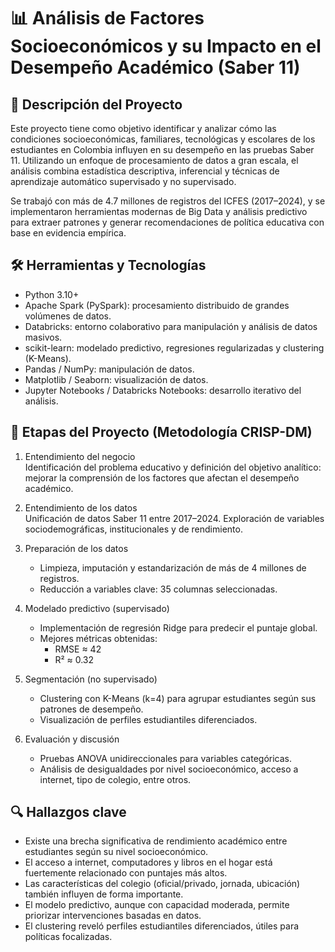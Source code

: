# 📊 Análisis de Factores Socioeconómicos y su Impacto en el Desempeño Académico (Saber 11)

## 🧠 Descripción del Proyecto

Este proyecto tiene como objetivo identificar y analizar cómo las condiciones socioeconómicas, familiares, tecnológicas y escolares de los estudiantes en Colombia influyen en su desempeño en las pruebas Saber 11. Utilizando un enfoque de procesamiento de datos a gran escala, el análisis combina estadística descriptiva, inferencial y técnicas de aprendizaje automático supervisado y no supervisado.

Se trabajó con más de 4.7 millones de registros del ICFES (2017–2024), y se implementaron herramientas modernas de Big Data y análisis predictivo para extraer patrones y generar recomendaciones de política educativa con base en evidencia empírica.

## 🛠 Herramientas y Tecnologías

- Python 3.10+
- Apache Spark (PySpark): procesamiento distribuido de grandes volúmenes de datos.
- Databricks: entorno colaborativo para manipulación y análisis de datos masivos.
- scikit-learn: modelado predictivo, regresiones regularizadas y clustering (K-Means).
- Pandas / NumPy: manipulación de datos.
- Matplotlib / Seaborn: visualización de datos.
- Jupyter Notebooks / Databricks Notebooks: desarrollo iterativo del análisis.

## 📌 Etapas del Proyecto (Metodología CRISP-DM)

1. Entendimiento del negocio  
   Identificación del problema educativo y definición del objetivo analítico: mejorar la comprensión de los factores que afectan el desempeño académico.

2. Entendimiento de los datos  
   Unificación de datos Saber 11 entre 2017–2024. Exploración de variables sociodemográficas, institucionales y de rendimiento.

3. Preparación de los datos  
   - Limpieza, imputación y estandarización de más de 4 millones de registros.  
   - Reducción a variables clave: 35 columnas seleccionadas.

4. Modelado predictivo (supervisado)  
   - Implementación de regresión Ridge para predecir el puntaje global.  
   - Mejores métricas obtenidas:  
     - RMSE ≈ 42  
     - R² ≈ 0.32

5. Segmentación (no supervisado)  
   - Clustering con K-Means (k=4) para agrupar estudiantes según sus patrones de desempeño.  
   - Visualización de perfiles estudiantiles diferenciados.

6. Evaluación y discusión  
   - Pruebas ANOVA unidireccionales para variables categóricas.  
   - Análisis de desigualdades por nivel socioeconómico, acceso a internet, tipo de colegio, entre otros.

## 🔍 Hallazgos clave

- Existe una brecha significativa de rendimiento académico entre estudiantes según su nivel socioeconómico.
- El acceso a internet, computadores y libros en el hogar está fuertemente relacionado con puntajes más altos.
- Las características del colegio (oficial/privado, jornada, ubicación) también influyen de forma importante.
- El modelo predictivo, aunque con capacidad moderada, permite priorizar intervenciones basadas en datos.
- El clustering reveló perfiles estudiantiles diferenciados, útiles para políticas focalizadas.



